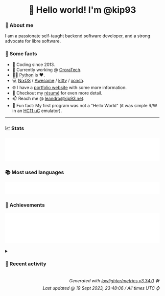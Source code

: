 <!-- README template, populated using this action:
     https://github.com/kip93/kip93/blob/main/.github/workflows/readme.yml. -->

<h1 align="center">👋 Hello world! I'm @kip93</h1> <!-- LOGIN => username -->

### 👤 About me

I am a passionate self-taught backend software developer, and a strong advocate for libre software.


### 💬 Some facts

* 📅 Coding since 2013.
* 💼 Currently working @ [OroraTech](https://ororatech.com/).
* 👨‍💻 [Python](https://github.com/search?q=user%3Akip93&l=python) is ❤️. <!-- LOGIN => username -->
* 💻 [NixOS](https://github.com/NixOS/) /
     [Awesome](https://github.com/awesomeWM/) /
     [kitty](https://github.com/kovidgoyal/kitty/) /
     [xonsh](https://github.com/xonsh/).
* 🌐 I have a [portfolio website](https://kip93.net/) with some more information.
* 📝 Checkout my [résumé](https://kip93.net/resume/) for even more detail.
* 📫 Reach me @ [leandro@kip93.net](mailto:leandro@kip93.net).
* 🎲 Fun fact: My first program was not a "Hello World" (it was simple R/W in an [HC11 µC](https://en.wikipedia.org/wiki/68HC11) emulator).


-----------------------------------------------------------------------------------------------------------------------


### 📈 Stats

![](./stats.svg)


### 📚 Most used languages <!-- by percentage, in decreasing order -->

![](./languages.svg)


### 🏅 Achievements

![](./achievements.svg)


<details> <!-- Last activity -->
<!-- Almost verbatim copy of https://github.com/lowlighter/metrics/blob/latest/source/templates/markdown/partials/activity.ejs, but restructured to be foldable. -->
<summary><h3>📰 Recent activity</h3></summary>

* ➡️ Pushed 16 commits in [OroraTech/nixpkgs](https://github.com/OroraTech/nixpkgs) on branch `master`
  * [#fa6cdce](https://github.com/OroraTech/nixpkgs/commit/fa6cdce) Merge pull request #256091 from erikarvstedt/bitcoin-shell-completions

bitcoin: add shell completions
  * [#85fd874](https://github.com/OroraTech/nixpkgs/commit/85fd874) compcert: add aarch64 support
  * [#bd17fe3](https://github.com/OroraTech/nixpkgs/commit/bd17fe3) Merge pull request #256060 from r-ryantm/auto-update/python310Packages.metakernel

python310Packages.metakernel: 0.30.0 -&gt; 0.30.1
  * [#d963228](https://github.com/OroraTech/nixpkgs/commit/d963228) Merge pull request #256078 from r-ryantm/auto-update/python310Packages.nocaselist

python310Packages.nocaselist: 1.1.1 -&gt; 2.0.0
  * [#a5a087a](https://github.com/OroraTech/nixpkgs/commit/a5a087a) Merge pull request #255154 from SuperSandro2000/betterbird

betterbird: 102.15.0-bb40 -&gt; 102.15.1-bb41
  * [#5dacf3a](https://github.com/OroraTech/nixpkgs/commit/5dacf3a) bitcoin: add shell completions
  * [#a49246a](https://github.com/OroraTech/nixpkgs/commit/a49246a) gitlab: 16.3.3 -&gt; 16.3.4
  * [#2339c12](https://github.com/OroraTech/nixpkgs/commit/2339c12) python310Packages.nocaselist: 1.1.1 -&gt; 2.0.0
  * [#5925c27](https://github.com/OroraTech/nixpkgs/commit/5925c27) Merge pull request #255878 from wegank/rectangle-bump

rectangle: 0.70 -&gt; 0.71
  * [#df7188c](https://github.com/OroraTech/nixpkgs/commit/df7188c) Merge pull request #255917 from SuperSandro2000/nextcloud-updates

Nextcloud updates
  * [#3eb91e9](https://github.com/OroraTech/nixpkgs/commit/3eb91e9) python310Packages.metakernel: 0.30.0 -&gt; 0.30.1
  * [#ff404e6](https://github.com/OroraTech/nixpkgs/commit/ff404e6) nextcloud27: 27.0.2 -&gt; 27.1.0
  * [#3f29298](https://github.com/OroraTech/nixpkgs/commit/3f29298) nextcloud26: 26.0.5 -&gt; 26.0.6
  * [#d8f4c08](https://github.com/OroraTech/nixpkgs/commit/d8f4c08) nextcloud25: 25.0.10 -&gt; 25.0.11
  * [#0850dcb](https://github.com/OroraTech/nixpkgs/commit/0850dcb) rectangle: 0.70 -&gt; 0.71
  * [#6a36d42](https://github.com/OroraTech/nixpkgs/commit/6a36d42) betterbird: 102.15.0-bb40 -&gt; 102.15.1-bb41
  * *On 19 Sept 2023, 12:26:56*
* ➡️ Pushed 6953 commits in [OroraTech/nixpkgs](https://github.com/OroraTech/nixpkgs) on branch `feature/add-yakut`
  * [#7cdd08f](https://github.com/OroraTech/nixpkgs/commit/7cdd08f) Merge #255221: thunderbird-bin: 115.2.1 -&gt; 115.2.2
  * [#38f3708](https://github.com/OroraTech/nixpkgs/commit/38f3708) nixos/lib/make-btrfs-fs: copy improvements from

https://git.sr.ht/~c00w/nixpkgs/tree/sdimagebtrfs/item/nixos/lib/make-btrfs-fs.nix

I made only one change which was to use `btrfs check` instead of
`fsck.btrfs` because of this warning

```
btrfs-fs.img&gt; ++ fsck.btrfs /nix/store/6d46rc768c140asy6rjpc5rk568r36zq-btrfs-fs.img
btrfs-fs.img&gt; If you wish to check the consistency of a BTRFS filesystem or
btrfs-fs.img&gt; repair a damaged filesystem, see btrfs(8) subcommand &#39;check&#39;.
```

Co-authored-by: Colin L Rice &lt;colin@daedrum.net&gt;
  * [#fc21cde](https://github.com/OroraTech/nixpkgs/commit/fc21cde) Merge pull request #91956 from c00w/makebtrfs
  * [#1c77fbd](https://github.com/OroraTech/nixpkgs/commit/1c77fbd) thunderbird-bin: 115.2.1 -&gt; 115.2.2

https://www.thunderbird.net/en-US/thunderbird/115.2.2/releasenotes/
  * [#1f1268b](https://github.com/OroraTech/nixpkgs/commit/1f1268b) ruby_3_3: preview1 -&gt; preview2

Changelog: https://www.ruby-lang.org/en/news/2023/09/14/ruby-3-3-0-preview2-released/
  * [#6d598fe](https://github.com/OroraTech/nixpkgs/commit/6d598fe) llhttp: extract headers to dev output
  * [#4e63d73](https://github.com/OroraTech/nixpkgs/commit/4e63d73) python310Packages.pydata-sphinx-theme: 0.13.3 -&gt; 0.14.0

Changelog: https://github.com/pydata/pydata-sphinx-theme/releases/tag/v0.14.0
  * [#019574e](https://github.com/OroraTech/nixpkgs/commit/019574e) python3Packages.bitsandbytes: remove unecessary `nativeCheckInputs`
  * [#6e903b7](https://github.com/OroraTech/nixpkgs/commit/6e903b7) rPackages.pandoc: fix pandoc linking
  * [#97b7ace](https://github.com/OroraTech/nixpkgs/commit/97b7ace) discord-ptb: 0.0.45 -&gt; 0.0.46
  * [#014b0d9](https://github.com/OroraTech/nixpkgs/commit/014b0d9) Merge pull request #241340 from ErinvanderVeen/tree-sitter-emscripten-fix
  * [#99283f4](https://github.com/OroraTech/nixpkgs/commit/99283f4) go: switch to finalAttrs

also add version test

Co-authored-by: Ivan Trubach &lt;mr.trubach@icloud.com&gt;
  * [#3bc2843](https://github.com/OroraTech/nixpkgs/commit/3bc2843) python310Packages.softlayer: 6.1.7 -&gt; 6.1.8
  * [#961c473](https://github.com/OroraTech/nixpkgs/commit/961c473) linux/hardened/patches/6.4: 6.4.14-hardened1 -&gt; 6.4.15-hardened1
  * [#a63b359](https://github.com/OroraTech/nixpkgs/commit/a63b359) linux/hardened/patches/6.1: 6.1.51-hardened1 -&gt; 6.1.52-hardened1
  * [#747cf0b](https://github.com/OroraTech/nixpkgs/commit/747cf0b) linux/hardened/patches/5.15: 5.15.130-hardened1 -&gt; 5.15.131-hardened1
  * [#5d866fe](https://github.com/OroraTech/nixpkgs/commit/5d866fe) robotfindskitten: migrate to by-name
  * [#f61a9fa](https://github.com/OroraTech/nixpkgs/commit/f61a9fa) robotfindskitten: refactor

- Use finalAttrs
- Change source to github
- Split output
- Add meta.mainProgram
  * [#1871e1f](https://github.com/OroraTech/nixpkgs/commit/1871e1f) python310Packages.google-cloud-tasks: 2.14.1 -&gt; 2.14.2
  * [#b11499a](https://github.com/OroraTech/nixpkgs/commit/b11499a) python310Packages.minikerberos: 0.4.1 -&gt; 0.4.2
  * *On 19 Sept 2023, 08:53:40*
* ➡️ Pushed 368 commits in [OroraTech/nixpkgs](https://github.com/OroraTech/nixpkgs) on branch `master`
  * [#026179d](https://github.com/OroraTech/nixpkgs/commit/026179d) vtm: 0.9.9t -&gt; 0.9.9u

Diff: https://github.com/netxs-group/vtm/compare/v0.9.9t...v0.9.9u
  * [#b4a0a97](https://github.com/OroraTech/nixpkgs/commit/b4a0a97) ArchiSteamFarm: 5.4.8.3 -&gt; 5.4.9.3
  * [#32371a3](https://github.com/OroraTech/nixpkgs/commit/32371a3) timoni: add update script
  * [#3da98e6](https://github.com/OroraTech/nixpkgs/commit/3da98e6) pferd: 3.4.3 -&gt; 3.5.0
  * [#43555b3](https://github.com/OroraTech/nixpkgs/commit/43555b3) mfoc-hardnested: unstable-2021-08-14 -&gt; unstable-2023-03-27

- Migrate to by-name hierarchy
- Use the finalAttrs pattern for easier overrides
- Fix build on aarch64-darwin
  * [#4f461f7](https://github.com/OroraTech/nixpkgs/commit/4f461f7) nixos/modules/system/resolved: disable DNSSEC validation by default

Historically, we allowed downgrade of DNSSEC, but some folks argue
this may decrease actually the security posture to do opportunistic DNSSEC.

In addition, the current implementation of (opportunistic) DNSSEC validation
is broken against &#34;in the wild&#34; servers which are usually slightly non-compliant.

systemd upstream recommended to me (in personal communication surrounding
the All Systems Go 2023 conference) to disable DNSSEC validation until
they work on it in a significant capacity, ideally, by next year.
  * [#d811965](https://github.com/OroraTech/nixpkgs/commit/d811965) musikcube: 3.0.1 -&gt; 3.0.2

remove with lib
  * [#8ff38d7](https://github.com/OroraTech/nixpkgs/commit/8ff38d7) scala_3: 3.3.0 -&gt; 3.3.1
  * [#fa7ea4f](https://github.com/OroraTech/nixpkgs/commit/fa7ea4f) scala_2_13: 2.13.11 -&gt; 2.13.12
  * [#babf61b](https://github.com/OroraTech/nixpkgs/commit/babf61b) wasmer: 4.1.2 -&gt; 4.2.0

Diff: https://github.com/wasmerio/wasmer/compare/refs/tags/v4.1.2...v4.2.0
  * [#66a5b62](https://github.com/OroraTech/nixpkgs/commit/66a5b62) wasmer: 4.1.1 -&gt; 4.1.2

Diff: https://github.com/wasmerio/wasmer/compare/refs/tags/v4.1.1...v4.1.2
  * [#399f01d](https://github.com/OroraTech/nixpkgs/commit/399f01d) wasmer: 4.0.0 -&gt; 4.1.1

Diff: https://github.com/wasmerio/wasmer/compare/refs/tags/v4.0.0...v4.1.1
  * [#456ce8d](https://github.com/OroraTech/nixpkgs/commit/456ce8d) jetbrains: fix darwin errors on macOS 13

As the jetbrains products have notarized binaries no further post processing is required more about this can be found in https://github.com/NixOS/nixpkgs/commit/3ea22dab7d906f400cc5983874dbadeb8127c662
  * [#227a75a](https://github.com/OroraTech/nixpkgs/commit/227a75a) python311Packages.aliyun-python-sdk-kms: 2.16.1 -&gt; 2.16.2

Changelog: https://github.com/aliyun/aliyun-openapi-python-sdk/blob/master/aliyun-python-sdk-kms/ChangeLog.txt
  * [#6be969d](https://github.com/OroraTech/nixpkgs/commit/6be969d) xorg: add meta.mainProgram to various utilities

See #246386
  * [#c44396d](https://github.com/OroraTech/nixpkgs/commit/c44396d) mergerfs: 2.36.0 -&gt; 2.37.0
  * [#f453cea](https://github.com/OroraTech/nixpkgs/commit/f453cea) python311Packages.libpcap: init at 1.11.0b7
  * [#930d246](https://github.com/OroraTech/nixpkgs/commit/930d246) optipng: Use libpng instead of libpng-1.2
  * [#8985e49](https://github.com/OroraTech/nixpkgs/commit/8985e49) python311Packages.aws-sam-translator: 1.73.0 -&gt; 1.74.0

Diff: https://github.com/aws/serverless-application-model/compare/refs/tags/v1.73.0...v1.74.0

Changelog: https://github.com/aws/serverless-application-model/releases/tag/v1.74.0
  * [#2f57513](https://github.com/OroraTech/nixpkgs/commit/2f57513) pgrok: 1.3.4 -&gt; 1.4.0

https://github.com/pgrok/pgrok/releases/tag/v1.4.0
  * *On 19 Sept 2023, 08:39:39*
* ➡️ Pushed 2 commits in [nixcon/NixConContent](https://github.com/nixcon/NixConContent) on branch `main`
  * [#d46873f](https://github.com/nixcon/NixConContent/commit/d46873f) Merge pull request #21 from zmitchell/zmitchell-nixcon-slides

Add zmitchell slides
  * [#9fc9472](https://github.com/nixcon/NixConContent/commit/9fc9472) Add slides
  * *On 19 Sept 2023, 08:22:36*
</details>


<h6 align="right"><em>
    Generated with <a href="https://github.com/lowlighter/metrics/tree/latest/">lowlighter/metrics v3.34.0</a> 🛠️<br> <!-- VERSION => MAJOR.minor.patch -->
    Last updated @ 19 Sept 2023, 23:48:06 / All times UTC ⌚ <!-- meta.generated => DD/MM/YYYY, hh:mm -->
</em></h6>

